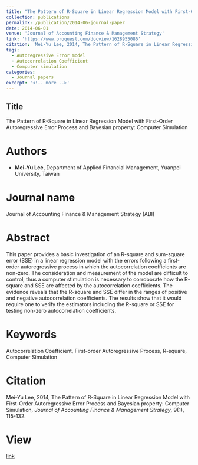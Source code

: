 ```yaml
---
title: "The Pattern of R-Square in Linear Regression Model with First-Order Autoregressive Error Process and Bayesian property"
collection: publications
permalink: /publication/2014-06-journal-paper
date: 2014-06-01
venue: 'Journal of Accounting Finance & Management Strategy'
link: 'https://www.proquest.com/docview/1628955086'
citation: 'Mei-Yu Lee, 2014, The Pattern of R-Square in Linear Regression Model with First-Order Autoregressive Error Process and Bayesian property: Computer Simulation, &quot; <i>Journal of Accounting Finance & Management Strategy</i>, 9(1), 115-132.'
tags:
  - Autoregressive Error model
  - Autocorrelation Coefficient
  - Computer simulation
categories:
  - Journal papers
excerpt: '<!-- more -->'
---
```


<!-- more -->
## Title
The Pattern of R-Square in Linear Regression Model with First-Order Autoregressive Error Process and Bayesian property: Computer Simulation

# Authors

- **Mei-Yu Lee**, Department of Applied Financial Management, Yuanpei University, Taiwan

# Journal name

Journal of Accounting Finance & Management Strategy (ABI)

# Abstract

This paper provides a basic investigation of an R-square and sum-square error (SSE) in a linear regression model with the errors following a first-order autoregressive process in which the autocorrelation coefficients are non-zero. The consideration and measurement of the model are difficult to control, thus a computer stimulation is necessary to corroborate how the R-square and SSE are affected by the autocorrelation coefficients. The evidence reveals that the R-square and SSE differ in the ranges of positive and negative autocorrelation coefficients. The results show that it would require one to verify the estimators including the R-square or SSE for testing non-zero autocorrelation coefficients.

# Keywords

Autocorrelation Coefficient, First-order Autoregressive Process, R-square, Computer Simulation

# Citation

Mei-Yu Lee, 2014, The Pattern of R-Square in Linear Regression Model with First-Order Autoregressive Error Process and Bayesian property: Computer Simulation, *Journal of Accounting Finance & Management Strategy*, 9(1), 115-132.

# View

[link](https://www.proquest.com/docview/1628955086)